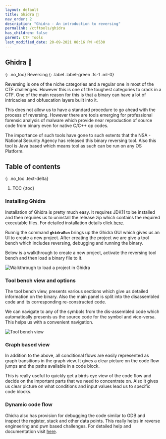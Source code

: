 ```yaml
---
layout: default
title: Ghidra 🐲
nav_order: 2
description: "Ghidra - An introduction to reversing"
permalink: /ctftools/ghidra
has_children: false
parent: CTF Tools
last_modified_date: 20-09-2021 08:16 PM +0530
---
```


## Ghidra 🐲
{: .no_toc}
Reversing
{: .label .label-green .fs-1 .ml-0}

Reversing is one of the niche categories and a regular one in most of the CTF
challenges. However this is one of the toughest categories to crack in a CTF.
One of the main reason for this is that a binary can have a lot of intricacies
and obfuscation layers built into it.  

This does not allow us to have a standard procedure to go ahead with the process
of reversing. However there are tools emerging for professional forensic analysis
of malware which provide near reproduction of source code from binary even for
native C/C++ op codes.  

The importance of such tools have gone to such extents that the NSA - National Security Agency
has released this binary reversing tool. Also this tool is Java based which means
tool as such can be run on any OS Platform.  

## Table of contents
{: .no_toc .text-delta}

1. TOC
{:toc}

### Installing Ghidra

Installation of Ghidra is pretty much easy. It requires JDK11 to be installed and then
requires us to uninstall the release zip which contains the required executable files.
For detailed installation details click [here][1].  

Runnig the command **`ghidraRun`** brings up the Ghidra GUI which gives us an UI to 
create a new project. After creating the project we are give a tool bench which includes
reversing, debugging and running the binary.  

Below is a walkthrough to create a new project, activate the reversing tool bench and then
load a binary file to it.

![Walkthrough to load a project in Ghidra][2]

### Tool bench view and options

The tool bench view, presents various sections which give us detailed information on the
binary. Also the main panel is split into the disassembled code and its corresponding
re-constructed code.  

We can navigate to any of the symbols from the dis-assembled code which automatically 
presents us the source code for the symbol and vice-versa. This helps us with a convenient
navigation.  

![Tool bench view][3]  


### Graph based view

In addition to the above, all conditional flows are easily represented as graph transitions in
the graph view. It gives a clear picture on the code flow jumps and the paths available in a 
code block.  

This is really useful to quickly get a birds eye view of the code flow and decide on the important
parts that we need to concentrate on. Also it gives us clear picture on what conditions and input
values lead us to specific code blocks.  


### Dynamic code flow

Ghidra also has provision for debugging the code similar to GDB and inspect the register, stack and
other data points. This really helps in reverse engineering and pwn based challenges. For detailed
help and documentation visit [here][4].




[1]: https://github.com/NationalSecurityAgency/ghidra#install
[2]: https://gcdn.pbrd.co/images/yBnbjiLCijoQ.gif?o=1
[3]: https://gcdn.pbrd.co/images/AuMygngoiwzj.png?o=1
[4]: https://htmlpreview.github.io/?https://github.com/NationalSecurityAgency/ghidra/blob/stable/GhidraDocs/InstallationGuide.html